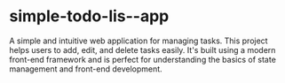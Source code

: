 # simple-todo-lis--app
A simple and intuitive web application for managing tasks. This project helps users to add, edit, and delete tasks easily. It's built using a modern front-end framework and is perfect for understanding the basics of state management and front-end development.
